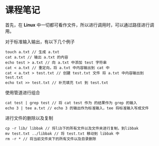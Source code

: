 # 课程笔记
首先，在 **Linux** 中一切都可看作文件，所以进行调用时，可以通过路径进行调用。

对于标准输入输出，有以下几个例子

    touch a.txt // 生成 a.txt 
    cat a.txt // 输出 a.txt 的内容
    echo test > a.txt // 向 a.txt 中添加 test 字符串
    cat < a.txt // 重定向，将 a.txt 中内容输出到 cat 中
    cat < a.txt > test.txt // 创建 test.txt 文件 将 a.txt 中内容输出到 test.txt 
    echo txt >> test.txt // 补充填充 txt 到 test.txt

使用管道进行组合

    cat test | grep test // 将 cat test 作为 的结果作为 grep 的输入
    echo 3 | tee a.txt // echo 3 的输出作为标准输入，tee 将标准输入写成文件

进行文件的删除以及复制

    cp -r lib/ libbak // 将lib下的所有文件以及文件夹进行复制，到libbak
    mv test.txt ../libbak // 将 test.txt 移动到 libbak 中
    rm -r * // 将当前文件夹下的所有文件以及目录删除

